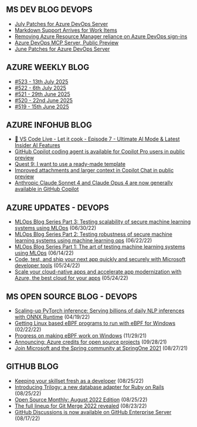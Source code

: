 ## MS DEV BLOG DEVOPS 

<!-- DEVBLOGDEVOPS:START -->
- [July Patches for Azure DevOps Server](https://devblogs.microsoft.com/devops/july-patches-for-azure-devops-server-2/)
- [Markdown Support Arrives for Work Items](https://devblogs.microsoft.com/devops/markdown-support-arrives-for-work-items/)
- [Removing Azure Resource Manager reliance on Azure DevOps sign-ins](https://devblogs.microsoft.com/devops/removing-azure-resource-manager-reliance-on-azure-devops-sign-ins/)
- [Azure DevOps MCP Server, Public Preview](https://devblogs.microsoft.com/devops/azure-devops-mcp-server-public-preview/)
- [June Patches for Azure DevOps Server](https://devblogs.microsoft.com/devops/june-patches-for-azure-devops-server-4/)
<!-- DEVBLOGDEVOPS:END -->


## AZURE WEEKLY BLOG

<!-- AZUREWEEKLY:START -->
- [#523 - 13th July 2025](https://azureweekly.info/issue-523.html)
- [#522 - 6th July 2025](https://azureweekly.info/issue-522.html)
- [#521 - 29th June 2025](https://azureweekly.info/issue-521.html)
- [#520 - 22nd June 2025](https://azureweekly.info/issue-520.html)
- [#519 - 15th June 2025](https://azureweekly.info/issue-519.html)
<!-- AZUREWEEKLY:END -->

## AZURE INFOHUB BLOG 

<!-- AZUREINFOHUB:START -->
- [🔴 VS Code Live - Let it cook - Episode 7 - Ultimate AI Mode &amp; Latest Insider AI Features](https://www.youtube.com/watch?v=QcaQVnznugA)
- [GitHub Copilot coding agent is available for Copilot Pro users in public preview](https://github.blog/changelog/2025-06-25-github-copilot-coding-agent-is-available-for-copilot-pro-users-in-public-preview)
- [Quest 9: I want to use a ready-made template](https://techcommunity.microsoft.com/t5/microsoft-developer-community/quest-9-i-want-to-use-a-ready-made-template/ba-p/4427101)
- [Improved attachments and larger context in Copilot Chat in public preview](https://github.blog/changelog/2025-06-25-improved-attachments-and-larger-context-in-copilot-chat-in-public-preview)
- [Anthropic Claude Sonnet 4 and Claude Opus 4 are now generally available in GitHub Copilot](https://github.blog/changelog/2025-06-25-anthropic-claude-sonnet-4-and-claude-opus-4-are-now-generally-available-in-github-copilot)
<!-- AZUREINFOHUB:END -->


## AZURE UPDATES - DEVOPS 

<!-- AZUREUPDATES:START -->

 - [MLOps Blog Series Part 3: Testing scalability of secure machine learning systems using MLOps](https://azure.microsoft.com/blog/mlops-blog-series-part-3-testing-scalability-of-secure-machine-learning-systems-using-mlops/) (06/30/22)
 - [MLOps Blog Series Part 2: Testing robustness of secure machine learning systems using machine learning ops](https://azure.microsoft.com/blog/mlops-blog-series-part-2-testing-robustness-of-secure-machine-learning-systems-using-machine-learning-ops/) (06/22/22)
 - [MLOps Blog Series Part 1: The art of testing machine learning systems using MLOps](https://azure.microsoft.com/blog/mlops-blog-series-part-1-the-art-of-testing-machine-learning-systems-using-mlops/) (06/14/22)
 - [Code, test, and ship your next app quickly and securely with Microsoft developer tools](https://azure.microsoft.com/blog/code-test-and-ship-your-next-app-quickly-and-securely-with-microsoft-developer-tools/) (05/24/22)
 - [Scale your cloud-native apps and accelerate app modernization with Azure, the best cloud for your apps](https://azure.microsoft.com/blog/scale-your-cloudnative-apps-and-accelerate-app-modernization-with-azure-the-best-cloud-for-your-apps/) (05/24/22)
<!-- AZUREUPDATES:END -->


## MS OPEN SOURCE BLOG - DEVOPS 

<!-- MSOPENSOURCEBLOG:START -->

 - [Scaling-up PyTorch inference: Serving billions of daily NLP inferences with ONNX Runtime](https://cloudblogs.microsoft.com/opensource/2022/04/19/scaling-up-pytorch-inference-serving-billions-of-daily-nlp-inferences-with-onnx-runtime/) (04/19/22)
 - [Getting Linux based eBPF programs to run with eBPF for Windows](https://cloudblogs.microsoft.com/opensource/2022/02/22/getting-linux-based-ebpf-programs-to-run-with-ebpf-for-windows/) (02/22/22)
 - [Progress on making eBPF work on Windows](https://cloudblogs.microsoft.com/opensource/2021/11/29/progress-on-making-ebpf-work-on-windows/) (11/29/21)
 - [Announcing: Azure credits for open source projects](https://cloudblogs.microsoft.com/opensource/2021/09/28/announcing-azure-credits-for-open-source-projects/) (09/28/21)
 - [Join Microsoft and the Spring community at SpringOne 2021](https://cloudblogs.microsoft.com/opensource/2021/08/27/join-microsoft-and-the-spring-community-at-springone-2021/) (08/27/21)
<!-- MSOPENSOURCEBLOG:END -->


## GITHUB BLOG


<!-- GITHUB:START -->

 - [Keeping your skillset fresh as a developer](https://github.blog/2022-08-25-keeping-your-skillset-fresh-as-a-developer/) (08/25/22)
 - [Introducing Trilogy: a new database adapter for Ruby on Rails](https://github.blog/2022-08-25-introducing-trilogy-a-new-database-adapter-for-ruby-on-rails/) (08/25/22)
 - [Open Source Monthly: August 2022 Edition](https://github.blog/2022-08-25-open-source-monthly-august-2022-edition/) (08/25/22)
 - [The full lineup for Git Merge 2022 revealed](https://github.blog/2022-08-23-the-full-lineup-for-git-merge-2022-revealed/) (08/23/22)
 - [GitHub Discussions is now available on GitHub Enterprise Server](https://github.blog/2022-08-17-github-discussions-is-now-available-on-github-enterprise-server/) (08/17/22)
<!-- GITHUB:END -->
